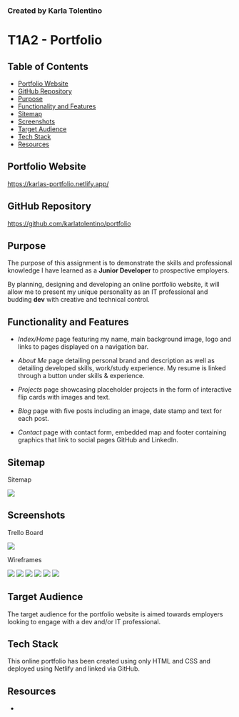 ### Created by Karla Tolentino
# T1A2 - Portfolio  


## Table of Contents
- [Portfolio Website](#portfolio-website)
- [GitHub Repository](#github-repository)
- [Purpose](#purpose)
- [Functionality and Features](#functionality-and-features)
- [Sitemap](#sitemap)
- [Screenshots](#screenshots)
- [Target Audience](#target-audience)
- [Tech Stack](#tech-stack)
- [Resources](#resources)

## Portfolio Website
https://karlas-portfolio.netlify.app/

## GitHub Repository
https://github.com/karlatolentino/portfolio

## Purpose
The purpose of this assignment is to demonstrate the skills and professional knowledge I have learned as a **Junior Developer** to prospective employers.

By planning, designing and developing an online portfolio website, it will allow me to present my unique personality as an IT professional and budding **dev** with creative and technical control.

## Functionality and Features
* *Index/Home* page featuring my name, main background image, logo and links to pages displayed on a navigation bar.

* *About Me* page detailing personal brand and description as well as detailing developed skills, work/study experience. My resume is linked through a button under skills & experience.

* *Projects* page showcasing placeholder projects in the form of interactive flip cards with images and text.

* *Blog* page with five posts including an image, date stamp and text for each post.

* *Contact* page with contact form, embedded map and footer containing graphics that link to social pages GitHub and LinkedIn.


## Sitemap
Sitemap

<img src="./docs/screenshots/sitemap-screenshot.png">

## Screenshots
Trello Board

<img src="./docs/screenshots/trello-board-screenshot.png">

Wireframes

<img src="./docs/screenshots/wireframe-index-screenshot.png">
<img src="./docs/screenshots/wireframe-aboutme-screenshot.png">
<img src="./docs/screenshots/wireframe-projects-screenshot.png">
<img src="./docs/screenshots/wireframe-blog1-screenshot.png">
<img src="./docs/screenshots/wireframe-blog2-screenshot.png">
<img src="./docs/screenshots/wireframe-contact-screenshot.png">

## Target Audience
The target audience for the portfolio website is aimed towards employers looking to engage with a dev and/or IT professional.

## Tech Stack
This online portfolio has been created using only HTML and CSS and deployed using Netlify and linked via GitHub.

## Resources
- 